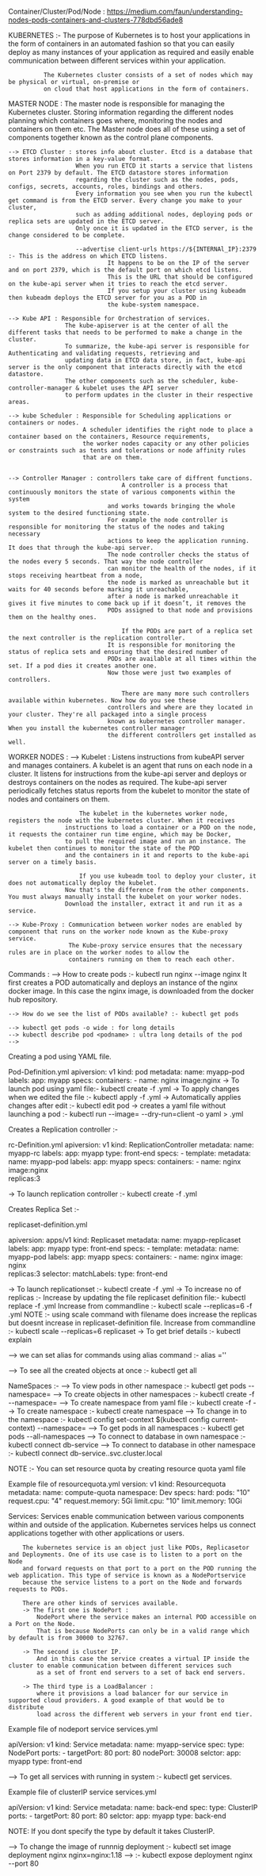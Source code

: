 Container/Cluster/Pod/Node : https://medium.com/faun/understanding-nodes-pods-containers-and-clusters-778dbd56ade8

KUBERNETES :- The purpose of Kubernetes is to host your applications in the form of containers in an automated fashion
			  so that you can easily deploy as many instances of your application as required and easily enable communication
			  between different services within your application.
			  
			  The Kubernetes cluster consists of a set of nodes which may be physical or virtual, on-premise or
			  on cloud that host applications in the form of containers.

MASTER NODE : The master node is responsible for managing the Kubernetes cluster. Storing information regarding the different nodes 
			  planning which containers goes where, monitoring the nodes and containers on them etc. 
			  The Master node does all of these using a set of components together known as the control plane components.
			  
	--> ETCD Cluster : stores info about cluster. Etcd is a database that stores information in a key-value format.
					   When you run ETCD it starts a service that listens on Port 2379 by default. The ETCD datastore stores information 
					   regarding the cluster such as the nodes, pods, configs, secrets, accounts, roles, bindings and others.
					   Every information you see when you run the kubectl get command is from the ETCD server. Every change you make to your cluster, 
					   such as adding additional nodes, deploying pods or replica sets are updated in the ETCD server. 
					   Only once it is updated in the ETCD server, is the change considered to be complete.
					   
					   --advertise client-urls https://${INTERNAl_IP}:2379 :- This is the address on which ETCD listens. 
								It happens to be on the IP of the server and on port 2379, which is the default port on which etcd listens. 
								This is the URL that should be configured on the kube-api server when it tries to reach the etcd server.
								If you setup your cluster using kubeadm then kubeadm deploys the ETCD server for you as a POD in 
								the kube-system namespace. 
	
	--> Kube API : Responsible for Orchestration of services.
					The kube-apiserver is at the center of all the different tasks that needs to be performed to make a change in the cluster.
					To summarize, the kube-api server is responsible for Authenticating and validating requests, retrieving and 
					updating data in ETCD data store, in fact, kube-api server is the only component that interacts directly with the etcd datastore.
					The other components such as the scheduler, kube-controller-manager & kubelet uses the API server 
					to perform updates in the cluster in their respective areas.
	
	--> kube Scheduler : Responsible for Scheduling applications or containers or nodes.
						 A scheduler identifies the right node to place a container based on the containers, Resource requirements, 
						 the worker nodes capacity or any other policies or constraints such as tents and tolerations or node affinity rules 
						 that are on them.


	--> Controller Manager : controllers take care of diffrent functions.
									A controller is a process that continuously monitors the state of various components within the system 
								and works towards bringing the whole system to the desired functioning state.
								For example the node controller is responsible for monitoring the status of the nodes and taking necessary
								actions to keep the application running. It does that through the kube-api server. 
								The node controller checks the status of the nodes every 5 seconds. That way the node controller 
								can monitor the health of the nodes, if it stops receiving heartbeat from a node, 
								the node is marked as unreachable but it waits for 40 seconds before marking it unreachable, 
								after a node is marked unreachable it gives it five minutes to come back up if it doesn’t, it removes the
								PODs assigned to that node and provisions them on the healthy ones. 
								
									If the PODs are part of a replica set the next controller is the replication controller.
								It is responsible for monitoring the status of replica sets and ensuring that the desired number of
								PODs are available at all times within the set. If a pod dies it creates another one.
								Now those were just two examples of controllers.
										
									There are many more such controllers available within kubernetes. Now how do you see these 
								controllers and where are they located in your cluster. They're all packaged into a single process 
								known as kubernetes controller manager. When you install the kubernetes controller manager 
								the different controllers get installed as well.
	
WORKER NODES :
	--> Kubelet : Listens instructions from kubeAPI server and manages containers.
					A kubelet is an agent that runs on each node in a cluster. It listens for instructions from the kube-api server and 
					deploys or destroys containers on the nodes as required. The kube-api server periodically fetches status reports from the 
					kubelet to monitor the state of nodes and containers on them.
					
						The kubelet in the kubernetes worker node, registers the node with the kubernetes cluster. When it receives 
					instructions to load a container or a POD on the node, it requests the container run time engine, which may be Docker, 
					to pull the required image and run an instance. The kubelet then continues to monitor the state of the POD 
					and the containers in it and reports to the kube-api server on a timely basis.
					
						If you use kubeadm tool to deploy your cluster, it does not automatically deploy the kubelet.
					Now that's the difference from the other components. You must always manually install the kubelet on your worker nodes. 
					Download the installer, extract it and run it as a service.
					
	--> Kube-Proxy : Communication between worker nodes are enabled by component that runs on the worker node known as the Kube-proxy service. 
					 The Kube-proxy service ensures that the necessary rules are in place on the worker nodes to allow the 
					 containers running on them to reach each other.
					 

Commands :
	--> How to create pods :- kubectl run nginx --image nginx
								It first creates a POD automatically and deploys an instance of the nginx docker image.
								In this case the nginx image, is downloaded from the docker hub repository.
		
	--> How do we see the list of PODs available? :- kubectl get pods
	
	--> kubectl get pods -o wide : for long details
	--> kubectl describe pod <podname> : ultra long details of the pod
	--> 

Creating a pod using YAML file. 

Pod-Definition.yml
	apiversion: v1
	kind: pod
	metadata:
		name: myapp-pod
		labels:
			app: myapp
	specs:
		containers:
			- name: nginx 
			  image:nginx
-> To launch pod using yaml file:- kubectl create -f <filename>.yml 
-> To apply changes when we edited the file :- kubectl apply -f <filename>.yml
-> Automatically applies changes after edit :- kubectl edit pod <podname>
-> creates a yaml file without launching a pod :- kubectl run <name> --image=<imageName> --dry-run=client -o yaml > <filename>.yml

Creates a Replication controller :-

rc-Definition.yml
	apiversion: v1
	kind: ReplicationController
	metadata:
		name: myapp-rc
		labels:
			app: myapp
			type: front-end
	specs:
	- template:
		metadata:
			name: myapp-pod
			labels:
				app: myapp
		specs:
			containers:
			- name: nginx 
			  image:nginx	
	replicas:3

-> To launch replication controller :- kubectl create -f <filename>.yml 

Creates Replica Set :-

replicaset-definition.yml

apiversion: apps/v1
	kind: Replicaset
	metadata:
		name: myapp-replicaset
		labels:
			app: myapp
			type: front-end
	specs:
	- template:
		metadata:
			name: myapp-pod
			labels:
				app: myapp
		specs:
			containers:
			- name: nginx 
			  image: nginx	
	replicas:3
	selector:
		matchLabels:
			type: front-end

-> To launch replicationset :- kubectl create -f <filename>.yml
-> To increase no of replicas :- 
		Increase by updating the file replicaset definition file:- kubectl replace -f <filename>.yml
		Increase from commandline :- kubectl scale --replicas=6 -f <filename>.yml
		NOTE :- using scale command with filename does increase the replicas but doesnt increase in replicaset-definition file.
		Increase from commandline :- kubectl scale --replicas=6 replicaset <Name specified in replicaset definition file>
-> To get brief details :- kubectl explain <resource name>

--> we can set alias for commands using alias command :- alias <shortcut>='<actual command>'

--> To see all the created objects at once :- kubectl get all


NameSpaces :-
	--> To view pods in other namespace :- kubectl get pods --namespace=<namespace name>
	--> To create objects in other namespaces :- kubectl create -f <filename> --namespace=<nameSpaceName>
	--> To create namespace from yaml file :- kubectl create -f <filename>
	--> To create namespace :- kubectl create namespace <nameSpaceName>
	--> To change in to the namespace :- kubectl config set-context $(kubectl config current-context) --namespace=<nameSpaceName>
	--> To get pods in all namespaces :- kubectl get pods --all-namespaces
	--> To connect to database in own namespace :- kubectl connect db-service
	--> To connect to database in other namespace :- kubectl connect db-service.<nameSpaceName>.svc.cluster.local
	
NOTE :- You can set resource quota by creating resource quota yaml file

Example file of resourcequota.yml
version: v1
kind: Resourcequota
metadata:
	name: compute-quota
	namespace: Dev
specs:
	hard:
		pods: "10"
		request.cpu: "4"
		request.memory: 5Gi
		limit.cpu: "10"
		limit.memory: 10Gi


Services: 
		Services enable communication between various components within and outside of the application. 
		Kubernetes services helps us connect applications together with other applications or users.
		
		The kubernetes service is an object just like PODs, Replicasetor and Deployments. One of its use case is to listen to a port on the Node 
		and forward requests on that port to a port on the POD running the web application. This type of service is known as a NodePortservice 
		because the service listens to a port on the Node and forwards requests to PODs.

		There are other kinds of services available.
		-> The first one is NodePort :
			NodePort where the service makes an internal POD accessible on a Port on the Node.
			That is because NodePorts can only be in a valid range which by default is from 30000 to 32767.
		
		-> The second is cluster IP.
			And in this case the service creates a virtual IP inside the cluster to enable communication between different services such 
			as a set of front end servers to a set of back end servers.
		
		-> The third type is a LoadBalancer : 
			where it provisions a load balancer for our service in supported cloud providers. A good example of that would be to distribute 
			load across the different web servers in your front end tier.

Example file of nodeport service services.yml

apiVersion: v1
kind: Service
metadata:
	name: myapp-service
spec:
	type: NodePort
	ports:
	-	targetPort: 80
		port: 80
		nodePort: 30008
	selctor:
		app: myapp
		type: front-end
		
--> To get all services with running in system :- kubectl get services.

Example file of clusterIP service services.yml

apiVersion: v1
kind: Service
metadata:
	name: back-end
spec:
	type: ClusterIP
	ports:
	-	targetPort: 80
		port: 80
	selctor:
		app: myapp
		type: back-end

NOTE: If you dont specify the type by default it takes ClusterIP.


--> To change the image of runnnig deployment :- kubectl set image deployment nginx nginx=nginx:1.18
-->  :- kubectl expose deployment nginx --port 80